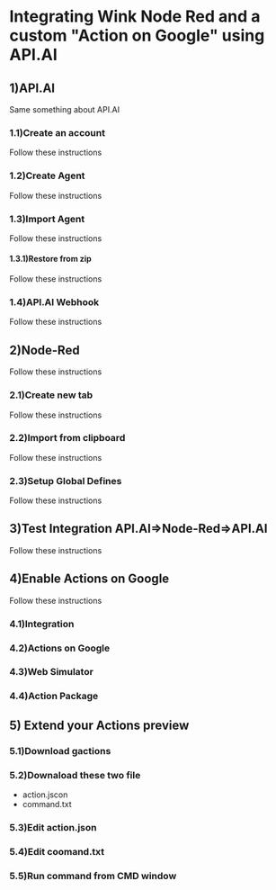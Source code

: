 # Integrating Wink Node Red and a custom "Action on Google" using API.AI
## 1)API.AI
Same something about API.AI
### 1.1)Create an account
Follow these instructions
### 1.2)Create Agent
Follow these instructions
### 1.3)Import Agent
Follow these instructions
#### 1.3.1)Restore from zip
Follow these instructions
### 1.4)API.AI Webhook
Follow these instructions
## 2)Node-Red
Follow these instructions
### 2.1)Create new tab
Follow these instructions
### 2.2)Import from clipboard
Follow these instructions
### 2.3)Setup Global Defines
Follow these instructions
## 3)Test Integration API.AI=>Node-Red=>API.AI
Follow these instructions
## 4)Enable Actions on Google
Follow these instructions
### 4.1)Integration
### 4.2)Actions on Google
### 4.3)Web Simulator
### 4.4)Action Package
## 5) Extend your Actions preview
### 5.1)Download gactions
### 5.2)Downaload these two file
* action.jscon
* command.txt
### 5.3)Edit action.json
### 5.4)Edit coomand.txt
### 5.5)Run command from CMD window



